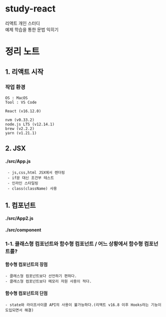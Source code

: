 # study-react
리액트 개인 스터디  
예제 학습을 통한 문법 익히기  

# 정리 노트


## 1. 리액트 시작

### 작업 환경
```
OS : MacOS
Tool : VS Code

React (v16.12.0)

nvm (v0.33.2)
node.js LTS (v12.14.1)
brew (v2.2.2)
yarn (v1.21.1)
```

## 2. JSX

#### ./src/App.js
``` 
 - js,css,html JSX에서 렌더링
 - if문 대신 조건부 테스트
 - 인라인 스타일링
 - class(className) 사용
```



## 1. 컴포넌트

#### ./src/App2.js
#### ./src/component

### 1-1. 클래스형 컴포넌트와 함수형 컴포넌트 / 어느 상황에서 함수형 컴포넌트를?

#### 함수형 컴포넌트의 장점  
```
- 클래스형 컴포넌트보다 선언하기 편하다.  
- 클래스형 컴포넌트보다 메모리 자원 사용이 적다.
```

#### 함수형 컴포넌트의 단점
```
- state와 라이프사이클 API의 사용이 불가능하다.(리액트 v16.8 이후 Hooks라는 기능이 도입되면서 해결)
``` 
    
    
